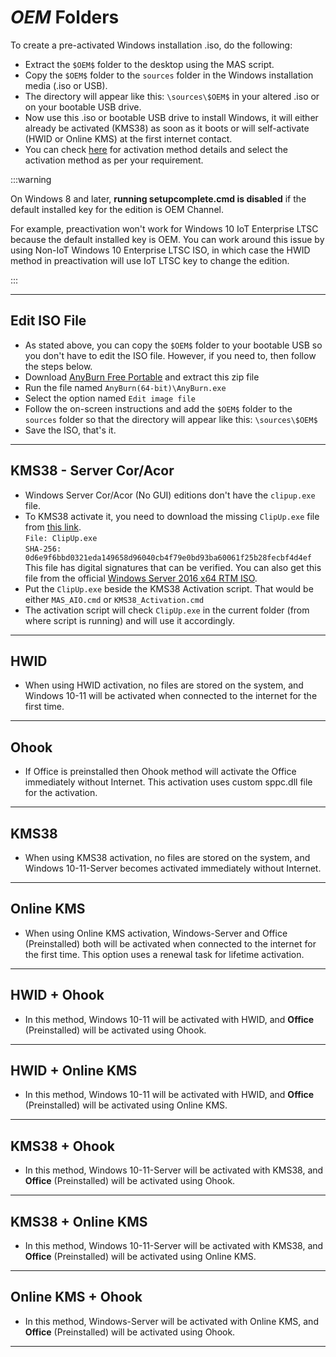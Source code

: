 # $OEM$ Folders

To create a pre-activated Windows installation .iso, do the following:
-   Extract the `$OEM$` folder to the desktop using the MAS script.
-   Copy the `$OEM$` folder to the `sources` folder in the Windows installation media (.iso or USB).
-   The directory will appear like this: `\sources\$OEM$` in your altered .iso or on your bootable USB drive.
-   Now use this .iso or bootable USB drive to install Windows, it will either already be activated (KMS38) as soon as it boots or will self-activate (HWID or Online KMS) at the first internet contact.
-   You can check [here](intro.md) for activation method details and select the activation method as per your requirement.

:::warning

On Windows 8 and later, **running setupcomplete.cmd is disabled** if the default installed key for the edition is OEM Channel.  

For example, preactivation won't work for Windows 10 IoT Enterprise LTSC because the default installed key is OEM. You can work around this issue by using Non-IoT Windows 10 Enterprise LTSC ISO, in which case the HWID method in preactivation will use IoT LTSC key to change the edition.

:::

------------------------------------------------------------------------

## Edit ISO File

-   As stated above, you can copy the `$OEM$` folder to your bootable USB so you don't have to edit the ISO file. However, if you need to, then follow the steps below.
-   Download [AnyBurn Free Portable](https://www.anyburn.com/anyburn.zip) and extract this zip file
-   Run the file named `AnyBurn(64-bit)\AnyBurn.exe`
-   Select the option named `Edit image file`
-   Follow the on-screen instructions and add the `$OEM$` folder to the `sources` folder so that the directory will appear like this: `\sources\$OEM$`
-   Save the ISO, that's it.

------------------------------------------------------------------------

## KMS38 - Server Cor/Acor

-   Windows Server Cor/Acor (No GUI) editions don't have the `clipup.exe` file.
-   To KMS38 activate it, you need to download the missing `ClipUp.exe` file from [this link](/files/ClipUp.zip).  
    `File: ClipUp.exe`  
    `SHA-256: 0d6e9f6bbd0321eda149658d96040cb4f79e0bd93ba60061f25b28fecbf4d4ef`  
    This file has digital signatures that can be verified. You can also get this file from the official [Windows Server 2016 x64 RTM ISO](https://download.microsoft.com/download/1/6/F/16FA20E6-4662-482A-920B-1A45CF5AAE3C/14393.0.160715-1616.RS1_RELEASE_SERVER_EVAL_X64FRE_EN-US.ISO).
-   Put the `ClipUp.exe` beside the KMS38 Activation script. That would be either `MAS_AIO.cmd` or `KMS38_Activation.cmd`
-   The activation script will check `ClipUp.exe` in the current folder (from where script is running) and will use it accordingly.

------------------------------------------------------------------------

## HWID

-   When using HWID activation, no files are stored on the system, and Windows 10-11 will be activated when connected to the internet for the first time.

------------------------------------------------------------------------

## Ohook

-   If Office is preinstalled then Ohook method will activate the Office immediately without Internet. This activation uses custom sppc.dll file for the activation.

------------------------------------------------------------------------

## KMS38

-   When using KMS38 activation, no files are stored on the system, and Windows 10-11-Server becomes activated immediately without Internet.

------------------------------------------------------------------------

## Online KMS

-   When using Online KMS activation, Windows-Server and Office (Preinstalled) both will be activated when connected to the internet for the first time. This option uses a renewal task for lifetime activation.

------------------------------------------------------------------------

## HWID + Ohook

-   In this method, Windows 10-11 will be activated with HWID, and **Office** (Preinstalled) will be activated using Ohook.

------------------------------------------------------------------------

## HWID + Online KMS

-   In this method, Windows 10-11 will be activated with HWID, and **Office** (Preinstalled) will be activated using Online KMS.

------------------------------------------------------------------------

## KMS38 + Ohook

-   In this method, Windows 10-11-Server will be activated with KMS38, and **Office** (Preinstalled) will be activated using Ohook.

------------------------------------------------------------------------

## KMS38 + Online KMS

-   In this method, Windows 10-11-Server will be activated with KMS38, and **Office** (Preinstalled) will be activated using Online KMS.

------------------------------------------------------------------------

## Online KMS + Ohook

-   In this method, Windows-Server will be activated with Online KMS, and **Office** (Preinstalled) will be activated using Ohook.

------------------------------------------------------------------------
